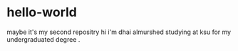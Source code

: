 # hello-world
maybe it's my second repositry
hi
i'm dhai almurshed studying at ksu for my undergraduated degree .
